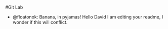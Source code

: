 
#Git Lab


* @floatonok: Banana, in pyjamas! Hello David I am editing your readme, I wonder if this will conflict. 
